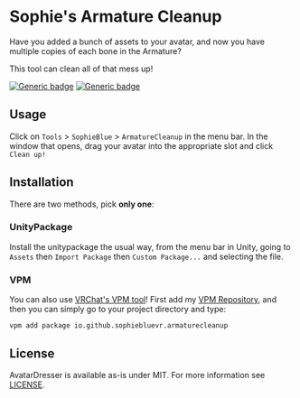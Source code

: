 Sophie's Armature Cleanup
=========================

Have you added a bunch of assets to your avatar, and now you have multiple
copies of each bone in the Armature?

This tool can clean all of that mess up!

[![Generic badge](https://img.shields.io/badge/Unity-2019.4.31f1-informational.svg)](https://unity3d.com/unity/whats-new/2019.4.31)
[![Generic badge](https://img.shields.io/badge/SDK-AvatarSDK3-informational.svg)](https://vrchat.com/home/download)

## Usage

Click on `Tools` > `SophieBlue` > `ArmatureCleanup` in the menu bar.  In the
window that opens, drag your avatar into the appropriate slot and click `Clean
up!`

## Installation

There are two methods, pick **only one**:

### UnityPackage

Install the unitypackage the usual way, from the menu bar in Unity, going
to `Assets` then `Import Package` then `Custom Package...` and selecting the
file.

### VPM

You can also use [VRChat's VPM tool](https://vcc.docs.vrchat.com/vpm/cli/)!
First add my [VPM Repository](https://github.com/SophieBlueVR/vpm-repos), and
then you can simply go to your project directory and type:

```
vpm add package io.github.sophiebluevr.armaturecleanup
```

## License

AvatarDresser is available as-is under MIT. For more information see
[LICENSE](/LICENSE.txt).

